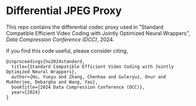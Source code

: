 # Differential JPEG Proxy
This repo contains the differential codec proxy used in "Standard Compatible Efficient Video Coding with Jointly Optimized Neural Wrappers", *Data Compression Conference (DCC)*, 2024.

If you find this code useful, please consider citing,

```
@inproceedings{hu2024standard,
  title={Standard Compatible Efficient Video Coding with Jointly Optimized Neural Wrappers},
  author={Hu, Yueyu and Zhang, Chenhao and Guleryuz, Onur and Mukherjee, Debargha and Wang, Yao},
  booktitle={2024 Data Compression Conference (DCC)},
  year={2024}
}
```